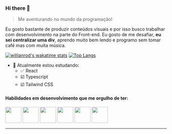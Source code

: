 ### Hi there 👋

> Me aventurando no mundo da programação!

Eu gosto bastante de produzir conteúdos vísuais e por isso busco trabalhar com desenvolvimento na parte do Front-end. Eu gosto de me desafiar, **eu sei centralizar uma div**, aprendo muito bem lendo e programo sem tomar café mas com muita música.

[![willianrod's wakatime stats](https://github-readme-stats.vercel.app/api/wakatime?username=getFriday)](https://github.com/get-Friday) [![Top Langs](https://github-readme-stats.vercel.app/api/top-langs/?username=get-Friday&layout=compact)](https://github.com/get-Friday)

- 🌱 Atualmente estou estudando:
   - ✅ React
   - ☑️ Typescript
   - ☑️ Tailwind CSS

#### Habilidades em desenvolvimento que me orgulho de ter:

<code><img height="50" src="https://user-images.githubusercontent.com/67168311/145342921-f05957a0-6759-45e8-b22e-8c90aed0cecd.png"></code>
<code><img height="50" src="https://user-images.githubusercontent.com/67168311/145342684-99c77e83-39d8-4edb-86fa-5716f2ed3516.png"></code>
<code><img height="50" src="https://user-images.githubusercontent.com/67168311/145343201-70a54d7e-398c-4b67-89aa-090c0898b6b9.png"></code>
<code><img height="50" src="https://user-images.githubusercontent.com/67168311/145343226-d75b5fb4-a30b-401d-b33c-9e6408348395.png"></code>
<code><img height="50" src="https://user-images.githubusercontent.com/67168311/145342942-c83df083-08c5-4ec0-84a3-055b959b08fe.png"></code>
<code><img height="50" src="https://user-images.githubusercontent.com/67168311/145343146-bbe0facf-7c9f-4630-bc50-243e60ea20ed.png"></code>

---
